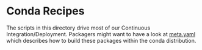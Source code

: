 Conda Recipes
=============

The scripts in this directory drive most of our Continuous
Integration/Deployment.  Packagers might want to have a look at
[meta.yaml](./meta.yaml) which describes how to build these packages within the
conda distribution.
